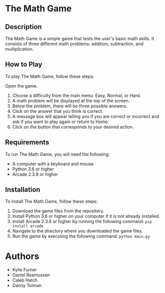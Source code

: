# The Math Game
## Description
The Math Game is a simple game that tests the user's basic math skills. It consists of three different math problems: addition, subtraction, and multiplication.

## How to Play
To play The Math Game, follow these steps:

Open the game.
1. Choose a difficulty from the main menu: Easy, Normal, or Hard.
2. A math problem will be displayed at the top of the screen.
3. Below the problem, there will be three possible answers.
4. Click on the answer that you think is correct.
5. A message box will appear telling you if you are correct or incorrect and ask if you want to play again or return to Home.
6. Click on the button that corresponds to your desired action.

## Requirements
To run The Math Game, you will need the following:

* A computer with a keyboard and mouse
* Python 3.6 or higher
* Arcade 2.3.8 or higher

## Installation
To install The Math Game, follow these steps:

1. Download the game files from the repository.
2. Install Python 3.6 or higher on your computer if it is not already installed.
3. Install Arcade 2.3.8 or higher by running the following command:
```pip install arcade```
4. Navigate to the directory where you downloaded the game files.
5. Run the game by executing the following command:
```python main.py```

# Authors
* Kylie Furner
* Daniel Rasmussen
* Caleb Hatch
* Danny Tolman
